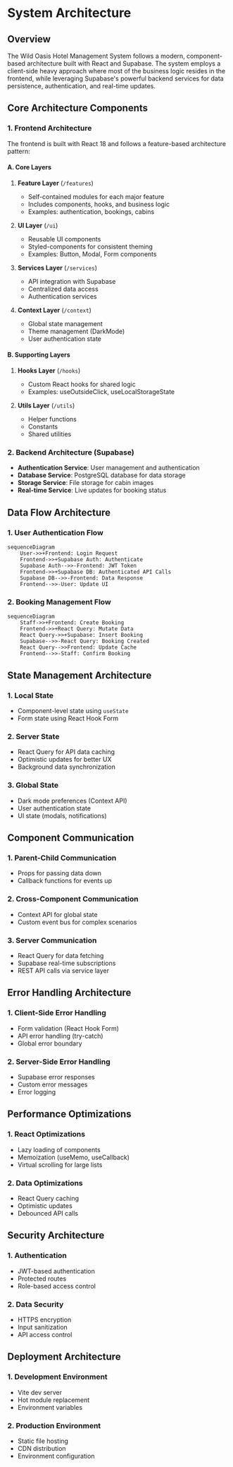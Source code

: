 # System Architecture

## Overview
The Wild Oasis Hotel Management System follows a modern, component-based architecture built with React and Supabase. The system employs a client-side heavy approach where most of the business logic resides in the frontend, while leveraging Supabase's powerful backend services for data persistence, authentication, and real-time updates.

## Core Architecture Components

### 1. Frontend Architecture
The frontend is built with React 18 and follows a feature-based architecture pattern:

#### A. Core Layers
1. **Feature Layer** (`/features`)
   - Self-contained modules for each major feature
   - Includes components, hooks, and business logic
   - Examples: authentication, bookings, cabins

2. **UI Layer** (`/ui`)
   - Reusable UI components
   - Styled-components for consistent theming
   - Examples: Button, Modal, Form components

3. **Services Layer** (`/services`)
   - API integration with Supabase
   - Centralized data access
   - Authentication services

4. **Context Layer** (`/context`)
   - Global state management
   - Theme management (DarkMode)
   - User authentication state

#### B. Supporting Layers
1. **Hooks Layer** (`/hooks`)
   - Custom React hooks for shared logic
   - Examples: useOutsideClick, useLocalStorageState

2. **Utils Layer** (`/utils`)
   - Helper functions
   - Constants
   - Shared utilities

### 2. Backend Architecture (Supabase)
- **Authentication Service**: User management and authentication
- **Database Service**: PostgreSQL database for data storage
- **Storage Service**: File storage for cabin images
- **Real-time Service**: Live updates for booking status

## Data Flow Architecture

### 1. User Authentication Flow
```mermaid
sequenceDiagram
    User->>+Frontend: Login Request
    Frontend->>+Supabase Auth: Authenticate
    Supabase Auth-->>-Frontend: JWT Token
    Frontend->>+Supabase DB: Authenticated API Calls
    Supabase DB-->>-Frontend: Data Response
    Frontend-->>-User: Update UI
```

### 2. Booking Management Flow
```mermaid
sequenceDiagram
    Staff->>+Frontend: Create Booking
    Frontend->>+React Query: Mutate Data
    React Query->>+Supabase: Insert Booking
    Supabase-->>-React Query: Booking Created
    React Query-->>Frontend: Update Cache
    Frontend-->>-Staff: Confirm Booking
```

## State Management Architecture

### 1. Local State
- Component-level state using `useState`
- Form state using React Hook Form

### 2. Server State
- React Query for API data caching
- Optimistic updates for better UX
- Background data synchronization

### 3. Global State
- Dark mode preferences (Context API)
- User authentication state
- UI state (modals, notifications)

## Component Communication

### 1. Parent-Child Communication
- Props for passing data down
- Callback functions for events up

### 2. Cross-Component Communication
- Context API for global state
- Custom event bus for complex scenarios

### 3. Server Communication
- React Query for data fetching
- Supabase real-time subscriptions
- REST API calls via service layer

## Error Handling Architecture

### 1. Client-Side Error Handling
- Form validation (React Hook Form)
- API error handling (try-catch)
- Global error boundary

### 2. Server-Side Error Handling
- Supabase error responses
- Custom error messages
- Error logging

## Performance Optimizations

### 1. React Optimizations
- Lazy loading of components
- Memoization (useMemo, useCallback)
- Virtual scrolling for large lists

### 2. Data Optimizations
- React Query caching
- Optimistic updates
- Debounced API calls

## Security Architecture

### 1. Authentication
- JWT-based authentication
- Protected routes
- Role-based access control

### 2. Data Security
- HTTPS encryption
- Input sanitization
- API access control

## Deployment Architecture

### 1. Development Environment
- Vite dev server
- Hot module replacement
- Environment variables

### 2. Production Environment
- Static file hosting
- CDN distribution
- Environment configuration
